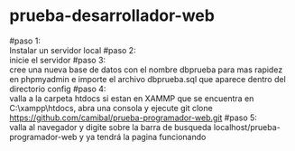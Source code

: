# prueba-desarrollador-web

#paso 1:<br>
Instalar un servidor local
#paso 2:<br>
inicie el servidor
#paso 3:<br>
cree una nueva base de datos con el nombre dbprueba para mas rapidez en phpmyadmin e importe el archivo dbprueba.sql que aparece dentro del directorio config
#paso 4:<br>
valla a la carpeta htdocs si estan en XAMMP que se encuentra en C:\xampp\htdocs\, abra una consola y ejecute git clone https://github.com/camibal/prueba-programador-web.git
#paso 5:<br>
valla al navegador y digite sobre la barra de busqueda localhost/prueba-programador-web y ya tendrá la pagina funcionando
